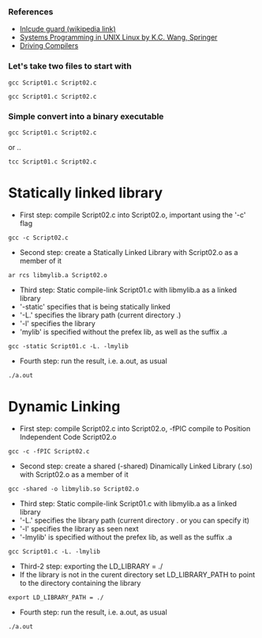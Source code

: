 ### References
- [Inlcude guard (wikipedia link)](https://en.wikipedia.org/wiki/Include_guard)
- [Systems Programming in UNIX Linux by K.C. Wang, Springer]()
- [Driving Compilers](https://fabiensanglard.net/dc/index.php)

### Let's take two files to start with
```
gcc Script01.c Script02.c
```

```
gcc Script01.c Script02.c
```

### Simple convert into a binary executable
```
gcc Script01.c Script02.c
```
or ..
```
tcc Script01.c Script02.c
```

# Statically linked library

- First step: compile Script02.c into Script02.o, important using the '-c' flag
```
gcc -c Script02.c
```

- Second step: create a Statically Linked Library with Script02.o as a member of it
```
ar rcs libmylib.a Script02.o
```

- Third step: Static compile-link Script01.c with libmylib.a as a linked library
- '-static' specifies that is being statically linked
- '-L.' specifies the library path (current directory .)
- '-l' specifies the library
- 'mylib' is specified without the prefex lib, as well as the suffix .a
```
gcc -static Script01.c -L. -lmylib
```

- Fourth step: run the result, i.e. a.out, as usual
```
./a.out
```

# Dynamic Linking

- First step: compile Script02.c into Script02.o, -fPIC compile to Position Independent Code Script02.o
```
gcc -c -fPIC Script02.c
```

- Second step: create a shared (-shared) Dinamically Linked Library (.so) with Script02.o as a member of it
```
gcc -shared -o libmylib.so Script02.o
```

- Third step: Static compile-link Script01.c with libmylib.a as a linked library
- '-L.' specifies the library path (current directory . or you can specify it)
- '-l' specifies the library as seen next
- '-lmylib' is specified without the prefex lib, as well as the suffix .a
```
gcc Script01.c -L. -lmylib
```

- Third-2 step: exporting the LD_LIBRARY = ./
- If the library is not in the curent directory set LD_LIBRARY_PATH to point to the directory containing the library
```
export LD_LIBRARY_PATH = ./
```

- Fourth step: run the result, i.e. a.out, as usual
```
./a.out
```


